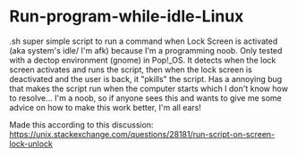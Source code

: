 # Run-program-while-idle-Linux
.sh super simple script to run a command when Lock Screen is activated (aka system's idle/ I'm afk) because I'm a programming noob. Only tested with a dectop environment (gnome) in Pop!_OS. It detects when the lock screen activates and runs the script, then when the lock screen is deactivated and the user is back, it "pkills" the script. Has a annoying bug that makes the script run when the computer starts which I don't know how to resolve... I'm a noob, so if anyone sees this and wants to give me some advice on how to make this work better, I'm all ears!

Made this according to this discussion:
https://unix.stackexchange.com/questions/28181/run-script-on-screen-lock-unlock
